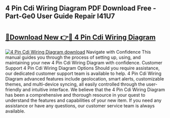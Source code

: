 ## 4 Pin Cdi Wiring Diagram PDF Download Free - Part-Ge0 User Guide Repair I41U7

# <h2><a href="http://dfldi09.blite.top/?on=4+Pin+Cdi+Wiring+Diagram">🔗Download New 👉🔴 4 Pin Cdi Wiring Diagram</a></h2>

[![4 Pin Cdi Wiring Diagram download](https://i.imgur.com/lujVjoI.png)](http://dfldi09.blite.top/?on=4+Pin+Cdi+Wiring+Diagram)
Navigate with Confidence This manual guides you through the process of setting up, using, and maintaining your new 4 Pin Cdi Wiring Diagram with confidence. Customer Support 4 Pin Cdi Wiring Diagram Options Should you require assistance, our dedicated customer support team is available to help. 4 Pin Cdi Wiring Diagram advanced features include geolocation, smart alerts, customizable themes, and multi-device syncing, all easily controlled through the user-friendly and intuitive interface. We believe that the 4 Pin Cdi Wiring Diagram has been a comprehensive and thorough resource in your quest to understand the features and capabilities of your new item. If you need any assistance or have any questions, our customer service team is always available.
